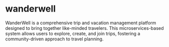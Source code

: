 # wanderwell
WanderWell is a comprehensive trip and vacation management platform designed to bring together like-minded travelers. This microservices-based system allows users to explore, create, and join trips, fostering a community-driven approach to travel planning.
